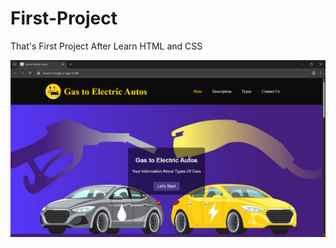 # First-Project
That's First Project After Learn HTML and CSS


![imagealt](https://github.com/Fat7yMo7med/First-Project/blob/main/Project/Screenshot%202025-05-28%20104854.png?raw=true)
